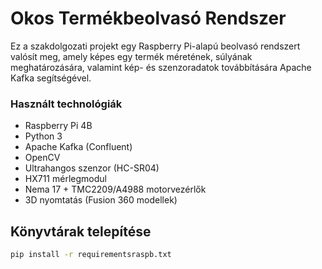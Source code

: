 # Okos Termékbeolvasó Rendszer

Ez a szakdolgozati projekt egy Raspberry Pi-alapú beolvasó rendszert valósít meg, amely képes egy termék méretének, súlyának meghatározására, valamint kép- és szenzoradatok továbbítására Apache Kafka segítségével.

### Használt technológiák

- Raspberry Pi 4B
- Python 3
- Apache Kafka (Confluent)
- OpenCV
- Ultrahangos szenzor (HC-SR04)
- HX711 mérlegmodul
- Nema 17 + TMC2209/A4988 motorvezérlők
- 3D nyomtatás (Fusion 360 modellek)

## Könyvtárak telepítése

```bash
pip install -r requirementsraspb.txt
